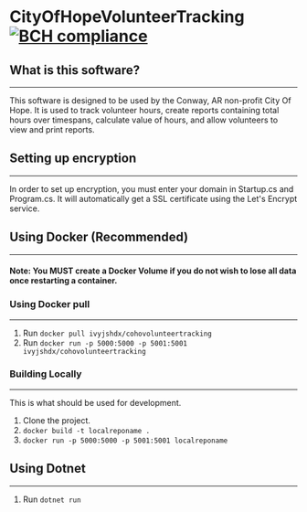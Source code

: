 # CityOfHopeVolunteerTracking [![BCH compliance](https://bettercodehub.com/edge/badge/ivyjsgit/CityOfHopeVolunteerTracking?branch=master)](https://bettercodehub.com/)
## What is this software?
------

This software is designed to be used by the Conway, AR non-profit City Of Hope. It is used to track volunteer hours, create reports containing total hours over timespans, calculate value of hours, and allow volunteers to view and print reports.

## Setting up encryption 

---

In order to set up encryption, you must enter your domain in Startup.cs and Program.cs. It will automatically get a SSL certificate using the Let's Encrypt service.

## Using Docker (Recommended)
---
#### Note: You MUST create a Docker Volume if you do not wish to lose all data once restarting a container.

### Using Docker pull
---
1. Run ```docker pull ivyjshdx/cohovolunteertracking```
2. Run ```docker run -p 5000:5000 -p 5001:5001 ivyjshdx/cohovolunteertracking```

### Building Locally
---
This is what should be used for development.

1. Clone the project.
2. ```docker build -t localreponame .```
3. ```docker run -p 5000:5000 -p 5001:5001 localreponame```                                     

## Using Dotnet
---
1. Run ```dotnet run```
